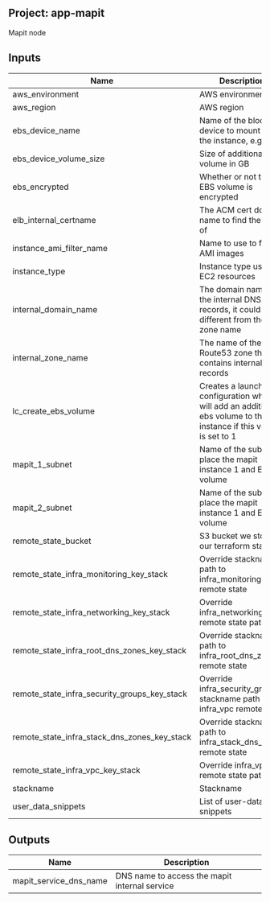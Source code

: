 ## Project: app-mapit

Mapit node

## Inputs

| Name | Description | Type | Default | Required |
|------|-------------|:----:|:-----:|:-----:|
| aws\_environment | AWS environment | string | n/a | yes |
| aws\_region | AWS region | string | `"eu-west-1"` | no |
| ebs\_device\_name | Name of the block device to mount on the instance, e.g. xvdf | string | n/a | yes |
| ebs\_device\_volume\_size | Size of additional ebs volume in GB | string | `"20"` | no |
| ebs\_encrypted | Whether or not the EBS volume is encrypted | string | n/a | yes |
| elb\_internal\_certname | The ACM cert domain name to find the ARN of | string | n/a | yes |
| instance\_ami\_filter\_name | Name to use to find AMI images | string | `""` | no |
| instance\_type | Instance type used for EC2 resources | string | `"t2.medium"` | no |
| internal\_domain\_name | The domain name of the internal DNS records, it could be different from the zone name | string | n/a | yes |
| internal\_zone\_name | The name of the Route53 zone that contains internal records | string | n/a | yes |
| lc\_create\_ebs\_volume | Creates a launch configuration which will add an additional ebs volume to the instance if this value is set to 1 | string | n/a | yes |
| mapit\_1\_subnet | Name of the subnet to place the mapit instance 1 and EBS volume | string | n/a | yes |
| mapit\_2\_subnet | Name of the subnet to place the mapit instance 1 and EBS volume | string | n/a | yes |
| remote\_state\_bucket | S3 bucket we store our terraform state in | string | n/a | yes |
| remote\_state\_infra\_monitoring\_key\_stack | Override stackname path to infra\_monitoring remote state | string | `""` | no |
| remote\_state\_infra\_networking\_key\_stack | Override infra\_networking remote state path | string | `""` | no |
| remote\_state\_infra\_root\_dns\_zones\_key\_stack | Override stackname path to infra\_root\_dns\_zones remote state | string | `""` | no |
| remote\_state\_infra\_security\_groups\_key\_stack | Override infra\_security\_groups stackname path to infra\_vpc remote state | string | `""` | no |
| remote\_state\_infra\_stack\_dns\_zones\_key\_stack | Override stackname path to infra\_stack\_dns\_zones remote state | string | `""` | no |
| remote\_state\_infra\_vpc\_key\_stack | Override infra\_vpc remote state path | string | `""` | no |
| stackname | Stackname | string | n/a | yes |
| user\_data\_snippets | List of user-data snippets | list | n/a | yes |

## Outputs

| Name | Description |
|------|-------------|
| mapit\_service\_dns\_name | DNS name to access the mapit internal service |

